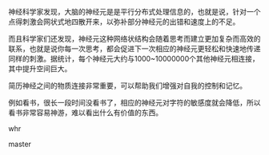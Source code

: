 神经科学家发现，大脑的神经元是是平行分布式处理信息的，也就是说，针对一个点得刺激会网状式地四散开来，以弥补部分神经元的出错和速度上的不足。

而且科学家们还发现，神经元这种网络状结构会随着思考而建立更加复杂而高效的联系，也就是说你每一次思考，都会促进下一次相应的神经元更轻松和快速地传递同样的刺激。据统计，每个神经元大约与1000~10000000个其他神经元相连接，其中提升空间巨大。

简历神经之间的物质连接非常重要，可以帮助我们增强对自我的控制和记忆。

例如看书，很长一段时间没看书了，相应的神经元对字符的敏感度就会降低，所以看书非常容易神游，难以看出什么有价值的东西。




whr

master

